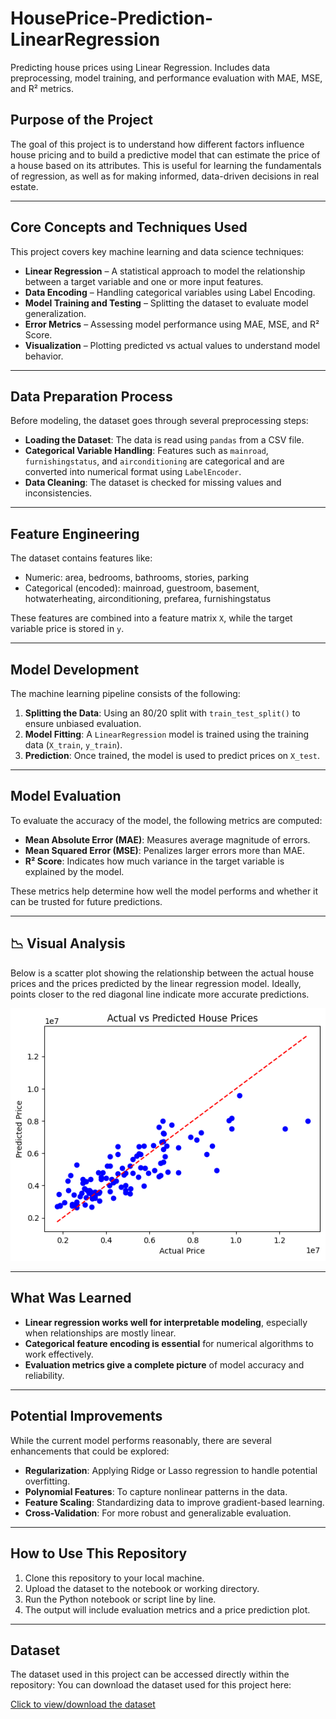 # HousePrice-Prediction-LinearRegression
Predicting house prices using Linear Regression. Includes data preprocessing, model training, and performance evaluation with MAE, MSE, and R² metrics.

## Purpose of the Project

The goal of this project is to understand how different factors influence house pricing and to build a predictive model that can estimate the price of a house based on its attributes. This is useful for learning the fundamentals of regression, as well as for making informed, data-driven decisions in real estate.

---

## Core Concepts and Techniques Used

This project covers key machine learning and data science techniques:

* **Linear Regression** – A statistical approach to model the relationship between a target variable and one or more input features.
* **Data Encoding** – Handling categorical variables using Label Encoding.
* **Model Training and Testing** – Splitting the dataset to evaluate model generalization.
* **Error Metrics** – Assessing model performance using MAE, MSE, and R² Score.
* **Visualization** – Plotting predicted vs actual values to understand model behavior.

---

## Data Preparation Process

Before modeling, the dataset goes through several preprocessing steps:

* **Loading the Dataset**: The data is read using `pandas` from a CSV file.
* **Categorical Variable Handling**: Features such as `mainroad`, `furnishingstatus`, and `airconditioning` are categorical and are converted into numerical format using `LabelEncoder`.
* **Data Cleaning**: The dataset is checked for missing values and inconsistencies.

---

## Feature Engineering

The dataset contains features like:

* Numeric: area, bedrooms, bathrooms, stories, parking
* Categorical (encoded): mainroad, guestroom, basement, hotwaterheating, airconditioning, prefarea, furnishingstatus

These features are combined into a feature matrix `X`, while the target variable price is stored in `y`.

---

## Model Development

The machine learning pipeline consists of the following:

1. **Splitting the Data**: Using an 80/20 split with `train_test_split()` to ensure unbiased evaluation.
2. **Model Fitting**: A `LinearRegression` model is trained using the training data (`X_train`, `y_train`).
3. **Prediction**: Once trained, the model is used to predict prices on `X_test`.

---

## Model Evaluation

To evaluate the accuracy of the model, the following metrics are computed:

* **Mean Absolute Error (MAE)**: Measures average magnitude of errors.
* **Mean Squared Error (MSE)**: Penalizes larger errors more than MAE.
* **R² Score**: Indicates how much variance in the target variable is explained by the model.

These metrics help determine how well the model performs and whether it can be trusted for future predictions.

---

## 📉 Visual Analysis

Below is a scatter plot showing the relationship between the actual house prices and the prices predicted by the linear regression model. Ideally, points closer to the red diagonal line indicate more accurate predictions.

![Scatter Plot](scatter%20plot.png)

---

## What Was Learned

* **Linear regression works well for interpretable modeling**, especially when relationships are mostly linear.
* **Categorical feature encoding is essential** for numerical algorithms to work effectively.
* **Evaluation metrics give a complete picture** of model accuracy and reliability.

---

## Potential Improvements

While the current model performs reasonably, there are several enhancements that could be explored:

* **Regularization**: Applying Ridge or Lasso regression to handle potential overfitting.
* **Polynomial Features**: To capture nonlinear patterns in the data.
* **Feature Scaling**: Standardizing data to improve gradient-based learning.
* **Cross-Validation**: For more robust and generalizable evaluation.

---

## How to Use This Repository

1. Clone this repository to your local machine.
2. Upload the dataset to the notebook or working directory.
3. Run the Python notebook or script line by line.
4. The output will include evaluation metrics and a price prediction plot.

---

## Dataset

The dataset used in this project can be accessed directly within the repository:
You can download the dataset used for this project here:

[Click to view/download the dataset](dataset.csv)

